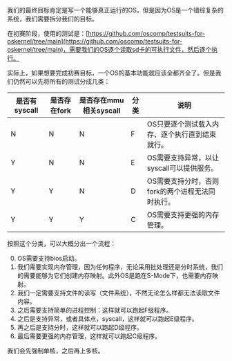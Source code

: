  

我们的最终目标肯定是写一个能够真正运行的OS，但是因为OS是一个错综复杂的系统，我们需要拆分我们的目标。

在初赛阶段，使用的测试是：[https://github.com/oscomp/testsuits-for-oskernel/tree/main](https://github.com/oscomp/testsuits-for-oskernel/tree/main)，需要我们的OS逐个读取sd卡的可执行文件，然后逐个执行。

实际上，如果想要完成初赛目标，一个OS的基本功能就应该全都齐全了。但是我们仍然可以先将所有的测试分成几类：

| 是否有syscall | 是否存在fork | 是否存在mmu相关syscall | 分类 | 说明                                             |
| ------------- | ------------ | ---------------------- | ---- | ------------------------------------------------ |
| N             | N            | N                      | F    | OS只要逐个测试载入内存、逐个执行直到结束就行。   |
| Y             | N            | N                      | E    | OS需要支持异常，以让syscall可以提供服务。        |
| Y             | Y            | N                      | D    | OS需要支持分时，否则fork的两个进程无法同时执行。 |
| Y             | Y            | Y                      | C    | OS需要支持更强的内存管理。                       |



按照这个分类，可以大概分出一个流程：

0. OS需要支持bios启动。
1. 我们需要实现内存管理，因为任何程序，无论采用批处理还是分时系统，我们的需要能够为它们创建内存映射。此外OS是跑在S-Mode下，也需要内存映射。
2. 我们一定需要支持文件的读写（文件系统），不然无论怎么样都无法读取文件内容。
3. 之后需要支持简单的进程控制：这样就可以跑起F级程序。
4. 之后是支持异常，或者具体点，syscall，这样就可以跑起E级程序。
5. 再之后是支持分时，这样就可以跑起D级程序。
6. 最后需要更强的内存管理，这样就可以跑起C级程序。

我们会先强制单核，之后再上多核。
